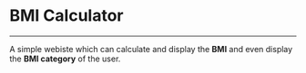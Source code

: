 # BMI Calculator

---

A simple webiste which can calculate and display the **BMI** and even display the **BMI category** of the user.
